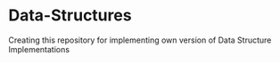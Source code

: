 # Data-Structures

Creating this repository for implementing own version of Data Structure Implementations
